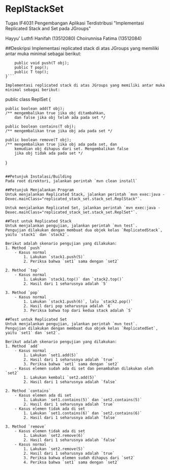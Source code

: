 # ReplStackSet

Tugas IF4031 Pengembangan Aplikasi Terdistribusi
"Implementasi Replicated Stack and Set pada JGroups"

Hayyu' Luthfi Hanifah (13512080)
Choirunnisa Fatima (13512084)

##Deskripsi
Implementasi replicated stack di atas JGroups yang memiliki antar muka minimal sebagai berikut:
```public class ReplStack<T> {
	public void push(T obj);
	public T pop();
	public T top();
}```

Implementasi replicated stack di atas JGroups yang memiliki antar muka minimal sebagai berikut:
```
public class ReplSet<T> {

	public boolean add(T obj);
	/** mengembalikan true jika obj ditambahkan,
		dan false jika obj telah ada pada set */
	
	public boolean contains(T obj);
	/** mengembalikan true jika obj ada pada set */
	
	public boolean remove(T obj);
	/** mengembalikan true jika obj ada pada set, dan
		kemudian obj dihapus dari set. Mengembalikan false
		jika obj tidak ada pada set */
}
```

##Petunjuk Instalasi/Building
Pada root direktori, jalankan perintah `mvn clean install` 

##Petunjuk Menjalankan Program
Untuk menjalankan Replicated Stack, jalankan perintah `mvn exec:java -Dexec.mainClass="replicated_stack_set.stack_set.ReplStack"`.

Untuk menjalankan Replicated Set, jalankan perintah `mvn exec:java -Dexec.mainClass="replicated_stack_set.stack_set.ReplSet"`.

##Test untuk Replicated Stack
Untuk menjalankan pengujian, jalankan perintah `mvn test`.
Pengujian dilakukan dengan membuat dua objek kelas `ReplicatedStack`, yaitu `stack1` dan `stack2`.
 
Berikut adalah skenario pengujian yang dilakukan:
1. Method `push`
	- Kasus normal
		1. Lakukan `stack1.push(5)`
		2. Periksa bahwa `set1` sama dengan `set2`

2. Method `top`
	- Kasus normal
		1. Lakukan `stack1.top()` dan `stack2.top()`
		2. Hasil dari 1 seharusnya adalah `5`

3. Method `pop`
	- Kasus normal
		1. Lakukan `stack1.push(6)`, lalu `stack2.pop()`
		2. Hasil dari pop seharusnya adalah `6`
		3. Periksa bahwa top dari kedua stack adalah `5`

##Test untuk Replicated Set
Untuk menjalankan pengujian, jalankan perintah `mvn test`.
Pengujian dilakukan dengan membuat dua objek kelas `ReplicatedSet`, yaitu `set1` dan `set2`.
 
Berikut adalah skenario pengujian yang dilakukan:
1. Method `add`
	- Kasus normal
		1. Lakukan `set1.add(5)`
		2. Hasil dari 1 seharusnya adalah `true`
		3. Periksa bahwa `set1` sama dengan `set2`
	- Kasus elemen sudah ada di set dan penambahan dilakukan oleh `set2`
		1. Lakukan kembali `set2.add(5)`
		2. Hasil dari 1 seharusnya adalah `false`

2. Method `contains`
	- Kasus elemen ada di set
		1. Lakukan `set1.contains(5)` dan `set2.contains(5)`
		2. Hasil dari 1 seharusnya adalah `true`
	- Kasus elemen tidak ada di set
		1. Lakukan `set1.contains(6)` dan `set2.contains(6)`
		2. Hasil dari 1 seharusnya adalah `false`

3. Method `remove`
	- Kasus elemen tidak ada di set
		1. Lakukan `set2.remove(6)`
		2. Hasil dari 1 seharusnya adalah `false`
	- Kasus normal
		1. Lakukan `set2.remove(5)`
		2. Hasil dari 1 seharusnya adalah `true`
		3. Periksa bahwa elemen sudah dihapus dari `set2` 
		4. Periksa bahwa `set1` sama dengan `set2`